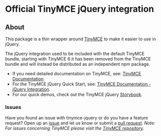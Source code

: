 # Official TinyMCE jQuery integration

## About

This package is a thin wrapper around [TinyMCE](https://github.com/tinymce/tinymce)
to make it easier to use in jQuery.

The jQuery integration used to be included with the default TinyMCE bundle,
starting with TinyMCE 6 it has been removed from the TinyMCE bundle and will
instead be distributed as an independent npm package.

* If you need detailed documentation on TinyMCE, see:
[TinyMCE Documentation](https://www.tiny.cloud/docs/).
* For the TinyMCE jQuery Quick Start, see:
[TinyMCE Documentation - jQuery Integration](https://www.tiny.cloud/docs/tinymce/8/jquery-cloud/).
* For our quick demos, check out the TinyMCE jQuery
[Storybook](https://tinymce.github.io/tinymce-jquery/).


### Issues

Have you found an issue with tinymce-jquery or do you have a feature request?
Open up an [issue](https://github.com/tinymce/tinymce-jquery/issues) and let us
know or submit a [pull request](https://github.com/tinymce/tinymce-jquery/pulls).
*Note: For issues concerning TinyMCE please visit the
[TinyMCE repository](https://github.com/tinymce/tinymce).*